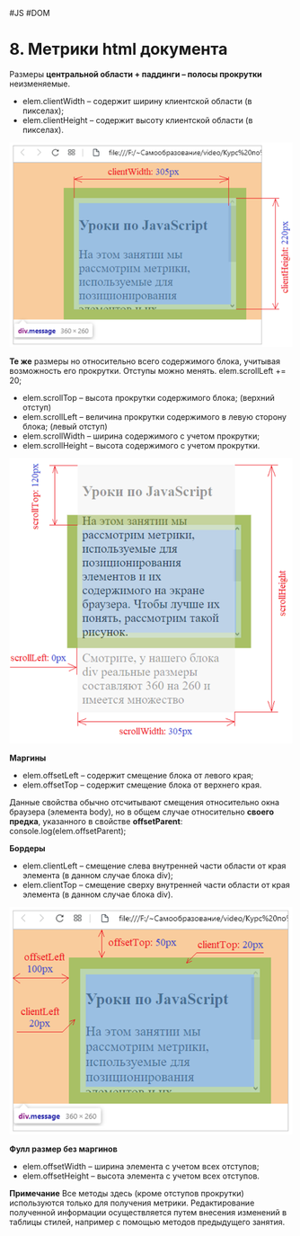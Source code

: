 #JS #DOM
# 8. Метрики html документа

Размеры **центральной области + паддинги – полосы прокрутки** неизменяемые.
- elem.clientWidth – содержит ширину клиентской области (в пикселах);
- elem.clientHeight – содержит высоту клиентской области (в пикселах).

![](heap/_files/js/Pasted%20image%2020241002011906.png)

**Те же** размеры но относительно всего содержимого блока, учитывая возможность его прокрутки. Отступы можно менять. elem.scrollLeft += 20;
- elem.scrollTop – высота прокрутки содержимого блока; (верхний отступ)
- elem.scrollLeft – величина прокрутки содержимого в левую сторону блока; (левый отступ)
- elem.scrollWidth – ширина содержимого с учетом прокрутки;
- elem.scrollHeight – высота содержимого с учетом прокрутки.

![](heap/_files/js/Pasted%20image%2020241002011922.png)

**Маргины**
- elem.offsetLeft – содержит смещение блока от левого края;
- elem.offsetTop – содержит смещение блока от верхнего края.

Данные свойства обычно отсчитывают смещения относительно окна браузера (элемента body), но в общем случае относительно **своего предка**, указанного в свойстве **offsetParent**: console.log(elem.offsetParent);

**Бордеры**
- elem.clientLeft – смещение слева внутренней части области от края элемента (в данном случае блока div);
- elem.clientTop – смещение сверху внутренней части области от края элемента (в данном случае блока div).

![](heap/_files/js/Pasted%20image%2020241002011931.png)

**Фулл размер без маргинов**
- elem.offsetWidth – ширина элемента с учетом всех отступов;
- elem.offsetHeight – высота элемента с учетом всех отступов.

**Примечание** Все методы здесь (кроме отступов прокрутки) используются только для получения метрики. Редактирование полученной информации осуществляется путем внесения изменений в таблицы стилей, например с помощью методов предыдущего занятия.